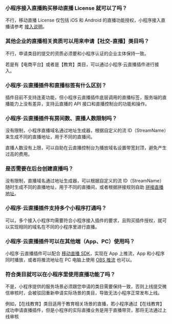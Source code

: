 ### 小程序接入直播购买移动直播 License 就可以了吗？

不行，移动直播 License 仅包括 iOS 和 Android 的直播功能授权，小程序接入直播请参考 [接入说明](https://cloud.tencent.com/document/product/1078/37707)。

### 其他企业的直播相关资质可以用来申请【社交-直播】类目吗？

不行，申请类目的提交的资质必须要和小程序认证的企业主体保持一致。

若是有【电商平台】或者是【教育】类目，可以通过小程序·云直播插件进行接入。

### 小程序·云直播插件和直播标签有什么区别？

插件目前不支持连麦功能，但小程序云直播插件底层调用的直播标签，服务端的直播能力上没有差异，支持云直播的 API 接口和直播控制台的功能和操作。

### 小程序·云直播插件有房间数、直播人数限制吗？

没有限制，小程序直播域名通过地址生成器，根据自定义的流 ID（StreamName）来生成不同的直播地址，用于不同的直播间。

直播人数没有上限，可以自助在云直播控制台为播放域名设置带宽封顶，避免产生过高的费用。 

### 是否需要在后台创建直播吗？

没有限制，直播域名通过地址生成器，可以根据自定义的流 ID（StreamName）随时生成不同的直播地址，用于不同的直播间，或者根据拼接规则自助 [拼接直播地址](https://cloud.tencent.com/document/product/267/32720)。

### 小程序·云直播插件支持多个小程序打通吗？

可以，多个接入小程序均需要符合小程序接入插件的要求，且购买插件授权，就可以实现相同的域名在不同的小程序里进行直播。

### 小程序·云直播插件可以在其他端（App、PC）使用吗？

小程序·云直播插件可以配合 [移动直播 SDK](https://cloud.tencent.com/document/product/454)，实现在 App 上推流，App 和小程序同时播放，或者将推流地址在 PC 电脑上使用 [OBS 推流](https://cloud.tencent.com/document/product/267/32726) 也可以。

### 符合类目就可以在小程序里使用直播功能了吗？

不是，小程序提供的服务场景必须跟您申请的类目需要保持一致，否则上线提交微信审核时，会被驳回重新申请实际场景的类目，导致无法小程序正常发布上线。

例如，【在线教育】类目适用于教育相关场景的直播，若小程序通过【在线教育】成功申请直播插件，但是小程序的实际直播业务是用于直播带货，那将无法通过上线审核


